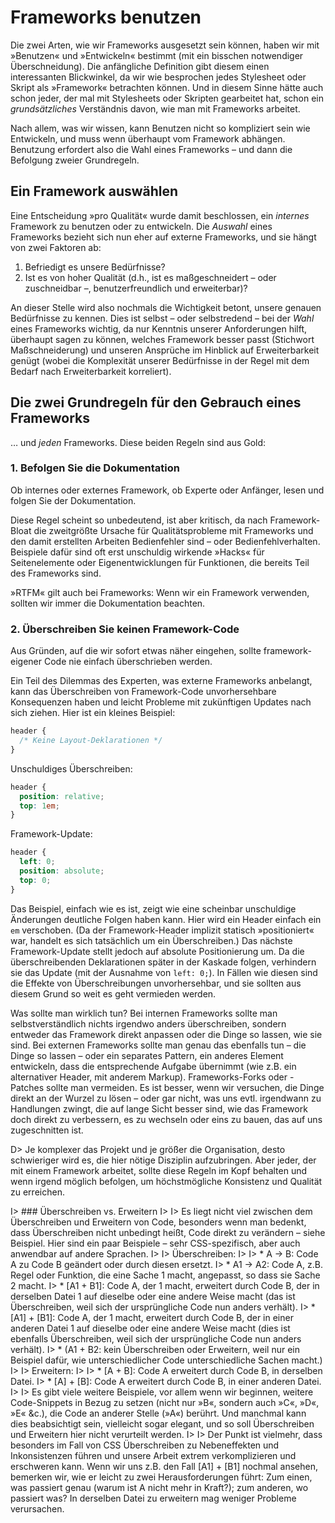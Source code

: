 # Frameworks benutzen

Die zwei Arten, wie wir Frameworks ausgesetzt sein können, haben wir mit »Benutzen« und »Entwickeln« bestimmt (mit ein bisschen notwendiger Überschneidung). Die anfängliche Definition gibt diesem einen interessanten Blickwinkel, da wir wie besprochen jedes Stylesheet oder Skript als »Framework« betrachten können. Und in diesem Sinne hätte auch schon jeder, der mal mit Stylesheets oder Skripten gearbeitet hat, schon ein _grundsätzliches_ Verständnis davon, wie man mit Frameworks arbeitet.

Nach allem, was wir wissen, kann Benutzen nicht so kompliziert sein wie Entwickeln, und muss wenn überhaupt vom Framework abhängen. Benutzung erfordert also die Wahl eines Frameworks – und dann die Befolgung zweier Grundregeln.

## Ein Framework auswählen

Eine Entscheidung »pro Qualität« wurde damit beschlossen, ein _internes_ Framework zu benutzen oder zu entwickeln. Die _Auswahl_ eines Frameworks bezieht sich nun eher auf externe Frameworks, und sie hängt von zwei Faktoren ab:

1. Befriedigt es unsere Bedürfnisse?
2. Ist es von hoher Qualität (d.h., ist es maßgeschneidert – oder zuschneidbar –, benutzerfreundlich und erweiterbar)?

An dieser Stelle wird also nochmals die Wichtigkeit betont, unsere genauen Bedürfnisse zu kennen. Dies ist selbst – oder selbstredend – bei der _Wahl_ eines Frameworks wichtig, da nur Kenntnis unserer Anforderungen hilft, überhaupt sagen zu können, welches Framework besser passt (Stichwort Maßschneiderung) und unseren Ansprüche im Hinblick auf Erweiterbarkeit genügt (wobei die Komplexität unserer Bedürfnisse in der Regel mit dem Bedarf nach Erweiterbarkeit korreliert). 

## Die zwei Grundregeln für den Gebrauch eines Frameworks

…&nbsp;und _jeden_ Frameworks. Diese beiden Regeln sind aus Gold:

### 1. Befolgen Sie die Dokumentation

Ob internes oder externes Framework, ob Experte oder Anfänger, lesen und folgen Sie der Dokumentation.

Diese Regel scheint so unbedeutend, ist aber kritisch, da nach Framework-Bloat die zweitgrößte Ursache für Qualitätsprobleme mit Frameworks und den damit erstellten Arbeiten Bedienfehler sind – oder Bedienfehlverhalten. Beispiele dafür sind oft erst unschuldig wirkende »Hacks« für Seitenelemente oder Eigenentwicklungen für Funktionen, die bereits Teil des Frameworks sind.

»RTFM« gilt auch bei Frameworks: Wenn wir ein Framework verwenden, sollten wir immer die Dokumentation beachten.

### 2. Überschreiben Sie keinen Framework-Code

Aus Gründen, auf die wir sofort etwas näher eingehen, sollte framework-eigener Code nie einfach überschrieben werden.

Ein Teil des Dilemmas des Experten, was externe Frameworks anbelangt, kann das Überschreiben von Framework-Code unvorhersehbare Konsequenzen haben und leicht Probleme mit zukünftigen Updates nach sich ziehen. Hier ist ein kleines Beispiel:

```css
header {
  /* Keine Layout-Deklarationen */
}
```

Unschuldiges Überschreiben:

```css
header {
  position: relative;
  top: 1em;
}
```

Framework-Update:

```css
header {
  left: 0;
  position: absolute;
  top: 0;
}
```

Das Beispiel, einfach wie es ist, zeigt wie eine scheinbar unschuldige Änderungen deutliche Folgen haben kann. Hier wird ein Header einfach ein `em` verschoben. (Da der Framework-Header implizit statisch »positioniert« war, handelt es sich tatsächlich um ein Überschreiben.) Das nächste Framework-Update stellt jedoch auf absolute Positionierung um. Da die überschreibenden Deklarationen später in der Kaskade folgen, verhindern sie das Update (mit der Ausnahme von `left: 0;`). In Fällen wie diesen sind die Effekte von Überschreibungen unvorhersehbar, und sie sollten aus diesem Grund so weit es geht vermieden werden.

Was sollte man wirklich tun? Bei internen Frameworks sollte man selbstverständlich nichts irgendwo anders überschreiben, sondern entweder das Framework direkt anpassen oder die Dinge so lassen, wie sie sind. Bei externen Frameworks sollte man genau das ebenfalls tun – die Dinge so lassen – oder ein separates Pattern, ein anderes Element entwickeln, dass die entsprechende Aufgabe übernimmt (wie z.B. ein alternativer Header, mit anderem Markup). Frameworks-Forks oder -Patches sollte man vermeiden. Es ist besser, wenn wir versuchen, die Dinge direkt an der Wurzel zu lösen – oder gar nicht, was uns evtl. irgendwann zu Handlungen zwingt, die auf lange Sicht besser sind, wie das Framework doch direkt zu verbessern, es zu wechseln oder eins zu bauen, das auf uns zugeschnitten ist. 

D> Je komplexer das Projekt und je größer die Organisation, desto schwieriger wird es, die hier nötige Disziplin aufzubringen. Aber jeder, der mit einem Framework arbeitet, sollte diese Regeln im Kopf behalten und wenn irgend möglich befolgen, um höchstmögliche Konsistenz und Qualität zu erreichen.

I> ### Überschreiben vs. Erweitern
I>
I> Es liegt nicht viel zwischen dem Überschreiben und Erweitern von Code, besonders wenn man bedenkt, dass Überschreiben nicht unbedingt heißt, Code direkt zu verändern – siehe Beispiel. Hier sind ein paar Beispiele – sehr CSS-spezifisch, aber auch anwendbar auf andere Sprachen.
I>
I> Überschreiben:
I>
I> * A → B: Code A zu Code B geändert oder durch diesen ersetzt.
I> * A1 → A2: Code A, z.B. Regel oder Funktion, die eine Sache 1 macht, angepasst, so dass sie Sache 2 macht.
I> * \[A1 + B1]: Code A, der 1 macht, erweitert durch Code B, der in derselben Datei 1 auf dieselbe oder eine andere Weise macht (das ist Überschreiben, weil sich der ursprüngliche Code nun anders verhält).
I> * \[A1] + \[B1]: Code A, der 1 macht, erweitert durch Code B, der in einer anderen Datei 1 auf dieselbe oder eine andere Weise macht (dies ist ebenfalls Überschreiben, weil sich der ursprüngliche Code nun anders verhält).
I> * (A1 + B2: kein Überschreiben oder Erweitern, weil nur ein Beispiel dafür, wie unterschiedlicher Code unterschiedliche Sachen macht.) 
I> 
I> Erweitern:
I> 
I> * \[A + B]: Code A erweitert durch Code B, in derselben Datei.
I> * \[A] + \[B]: Code A erweitert durch Code B, in einer anderen Datei.
I> 
I> Es gibt viele weitere Beispiele, vor allem wenn wir beginnen, weitere Code-Snippets in Bezug zu setzen (nicht nur »B«, sondern auch »C«, »D«, »E« &c.), die Code an anderer Stelle (»A«) berührt. Und manchmal kann dies beabsichtigt sein, vielleicht sogar elegant, und so soll Überschreiben und Erweitern hier nicht verurteilt werden.
I> 
I> Der Punkt ist vielmehr, dass besonders im Fall von CSS Überschreiben zu Nebeneffekten und Inkonsistenzen führen und unsere Arbeit extrem verkomplizieren und erschweren kann. Wenn wir uns z.B. den Fall \[A1] + \[B1] nochmal ansehen, bemerken wir, wie er leicht zu zwei Herausforderungen führt: Zum einen, was passiert genau (warum ist A nicht mehr in Kraft?); zum anderen, wo passiert was? In derselben Datei zu erweitern mag weniger Probleme verursachen.